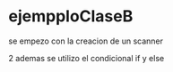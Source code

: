 # ejempploClaseB
se empezo con la creacion de un scanner

2 ademas se utilizo el condicional if y else 